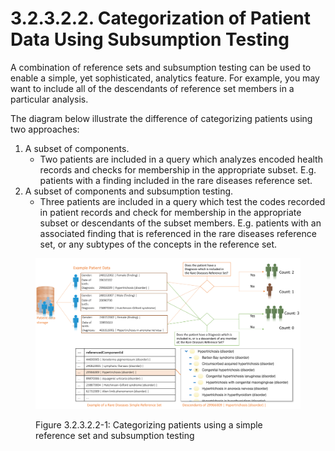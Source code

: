 # 3.2.3.2.2. Categorization of Patient Data Using Subsumption Testing

A combination of reference sets and subsumption testing can be used to enable a simple, yet sophisticated, analytics feature. For example, you may want to include all of the descendants of reference set members in a particular analysis.

The diagram below illustrate the difference of categorizing patients using two approaches:  

  1. A subset of components. 
     * Two patients are included in a query which analyzes encoded health records and checks for membership in the appropriate subset. E.g. patients with a finding included in the rare diseases reference set.
  2. A subset of components and subsumption testing. 
     * Three patients are included in a query which test the codes recorded in patient records and check for membership in the appropriate subset or descendants of the subset members. E.g. patients with an associated finding that is referenced in the rare diseases reference set, or any subtypes of the concepts in the reference set.  

<figure><img src="../../../../images/35985620.png" alt="" title=""><figcaption><p>Figure 3.2.3.2.2-1: Categorizing patients using a simple reference set and subsumption testing</p></figcaption></figure>

  

  

